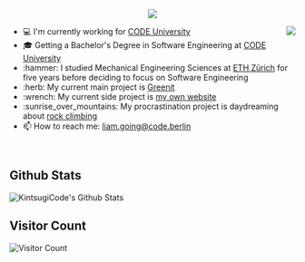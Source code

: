 
<p align="center">
  <img src="https://user-images.githubusercontent.com/41804800/115268957-1dcc4200-a13b-11eb-867b-2b6c566af3e1.gif" />
</p>


<div>
	<img align="right" src="https://media1.giphy.com/media/13HgwGsXF0aiGY/giphy.gif" />
	<ul>
	  <li> 💻 I'm currently working for <a href="https://code.berlin/en/">CODE University</a> </li>
	  <li> 🎓 Getting a Bachelor's Degree in Software Engineering at <a href="https://code.berlin/en/">CODE University</a> </li>
	  <li> :hammer: I studied Mechanical Engineering Sciences at <a href="https://ethz.ch/en.html/">ETH Zürich</a> for five years before deciding to focus on 		Software Engineering
	  <li> :herb: My current main project is <a href="https://github.com/greenit-recipes">Greenit</a> </li>
	  <li> :wrench: My current side project is <a href="liamgoing.com">my own website</a> </li>
	  <li> :sunrise_over_mountains: My procrastination project is daydreaming about <a href="https://media.giphy.com/media/SLXFqBMvvdKcU/giphy.gif">rock 			climbing</a> </li>
	  <li> 📫 How to reach me: <a href="mailto: liam.going@code.berlin">liam.going@code.berlin</a> </li>
	</ul>
</div>
<br>

## Github Stats
![KintsugiCode's Github Stats](https://github-readme-stats.vercel.app/api?username=kintsugicode&theme=dark&count_private=true&show_icons=false)

## Visitor Count
![Visitor Count](https://profile-counter.glitch.me/kintsugicode/count.svg)
